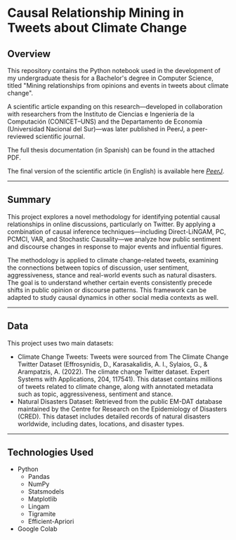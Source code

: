 # Causal Relationship Mining in Tweets about Climate Change

## Overview

This repository contains the Python notebook used in the development of my undergraduate thesis for a Bachelor's degree in Computer Science, titled "Mining relationships from opinions and events in tweets about climate change".

A scientific article expanding on this research—developed in collaboration with researchers from the Instituto de Ciencias e Ingeniería de la Computación (CONICET–UNS) and the Departamento de Economía (Universidad Nacional del Sur)—was later published in PeerJ, a peer-reviewed scientific journal.

The full thesis documentation (in Spanish) can be found in the attached PDF.

The final version of the scientific article (in English) is available here *[PeerJ](https://peerj.com/articles/cs-2964/)*.

---

## Summary

This project explores a novel methodology for identifying potential causal relationships in online discussions, particularly on Twitter. By applying a combination of causal inference techniques—including Direct-LiNGAM, PC, PCMCI, VAR, and Stochastic Causality—we analyze how public sentiment and discourse changes in response to major events and influential figures.

The methodology is applied to climate change-related tweets, examining the connections between topics of discussion, user sentiment, aggressiveness, stance and real-world events such as natural disasters. The goal is to understand whether certain events consistently precede shifts in public opinion or discourse patterns. This framework can be adapted to study causal dynamics in other social media contexts as well.

---

## Data

This project uses two main datasets:

 - Climate Change Tweets: Tweets were sourced from The Climate Change Twitter Dataset
(Effrosynidis, D., Karasakalidis, A. I., Sylaios, G., & Arampatzis, A. (2022). The climate change Twitter dataset. Expert Systems with Applications, 204, 117541). This dataset contains millions of tweets related to climate change, along with annotated metadata such as topic, aggressiveness, sentiment and stance.
 - Natural Disasters Dataset: Retrieved from the public EM-DAT database maintained by the Centre for Research on the Epidemiology of Disasters (CRED). This dataset includes detailed records of natural disasters worldwide, including dates, locations, and disaster types.

---

## Technologies Used
 - Python
   - Pandas
   - NumPy
   - Statsmodels
   - Matplotlib
   - Lingam
   - Tigramite
   - Efficient-Apriori
 - Google Colab